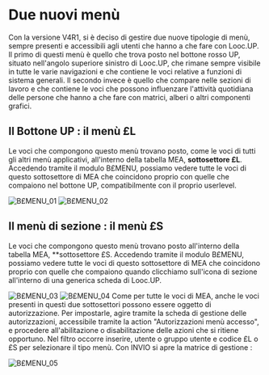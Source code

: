 # Due nuovi menù

Con la versione V4R1, si è deciso di gestire due nuove tipologie di menù, sempre presenti e accessibili agli utenti che hanno a che fare con Looc.UP.
Il primo di questi menù è quello che trova posto nel bottone rosso UP, situato nell'angolo superiore sinistro di Looc.UP, che rimane sempre visibile in tutte le varie navigazioni e che contiene le voci relative a funzioni di sistema generali.
Il secondo invece è quello che compare nelle sezioni di lavoro e che contiene le voci che possono influenzare l'attività quotidiana delle persone che hanno a che fare con matrici, alberi o altri componenti grafici.

## Il Bottone UP :  il menù £L
Le voci che compongono questo menù trovano posto, come le voci di tutti gli altri menù applicativi, all'interno della tabella MEA, **sottosettore £L**.
Accedendo tramite il modulo B£MENU, possiamo vedere tutte le voci di questo sottosettore di MEA che coincidono proprio con quelle che compaiono nel bottone UP, compatibilmente con il proprio userlevel.

![B£MENU_01](http://localhost:3000/immagini/B£MENU_03/BXMENU_01.png)
![B£MENU_02](http://localhost:3000/immagini/B£MENU_03/BXMENU_02.png)
## Il menù di sezione :  il menù £S
Le voci che compongono questo menù trovano posto all'interno della tabella MEA, **sottosettore £S.
Accedendo tramite il modulo B£MENU, possiamo vedere tutte le voci di questo sottosettore di MEA che coincidono proprio con quelle che compaiono quando clicchiamo sull'icona di sezione all'interno di una generica scheda di Looc.UP.

![B£MENU_03](http://localhost:3000/immagini/B£MENU_03/BXMENU_03.png)
![B£MENU_04](http://localhost:3000/immagini/B£MENU_03/BXMENU_04.png)
Come per tutte le voci di MEA, anche le voci presenti in questi due sottosettori possono essere oggetto di autorizzazione. Per impostarle, agire tramite la scheda di gestione delle autorizzazioni, accessibile tramite la action "Autorizzazioni menù accesso",  e procedere all'abilitazione o disabilitazione delle azioni che si ritiene opportuno. Nel filtro occorre inserire, utente o gruppo utente e codice £L o £S per selezionare il tipo menù. Con INVIO si apre la matrice di gestione : 

![B£MENU_05](http://localhost:3000/immagini/B£MENU_03/BXMENU_05.png)